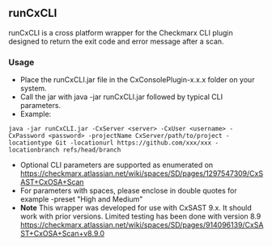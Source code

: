 ## runCxCLI 
runCxCLI is a cross platform wrapper for the Checkmarx CLI plugin designed to return the exit code and error message after a scan. 

### Usage
* Place the runCxCLI.jar file in the CxConsolePlugin-x.x.x folder on your system.
* Call the jar with java -jar runCxCLI.jar followed by typical CLI parameters.
* Example:
```
java -jar runCxCLI.jar -CxServer <server> -CxUser <username> -CxPassword <password> -projectName CxServer/path/to/project -locationtype Git -locationurl https://github.com/xxx/xxx -locationbranch refs/head/branch
```
* Optional CLI parameters are supported as enumerated on https://checkmarx.atlassian.net/wiki/spaces/SD/pages/1297547309/CxSAST+CxOSA+Scan
* For parameters with spaces, please enclose in double quotes for example -preset "High and Medium"
* **Note** This wrapper was developed for use with CxSAST 9.x. It should work with prior versions. Limited testing has been done with version 8.9 https://checkmarx.atlassian.net/wiki/spaces/SD/pages/914096139/CxSAST+CxOSA+Scan+v8.9.0
